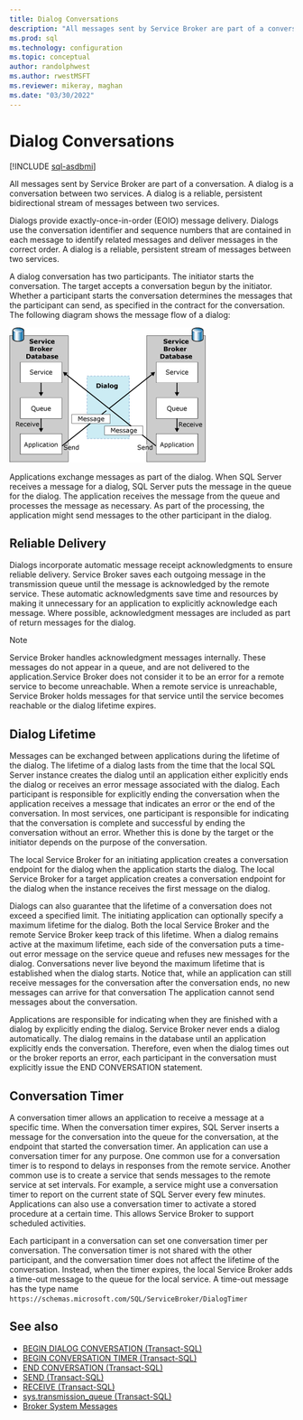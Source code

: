 ```yaml
---
title: Dialog Conversations
description: "All messages sent by Service Broker are part of a conversation."
ms.prod: sql
ms.technology: configuration
ms.topic: conceptual
author: randolphwest
ms.author: rwestMSFT
ms.reviewer: mikeray, maghan
ms.date: "03/30/2022"
---
```


# Dialog Conversations

[!INCLUDE [sql-asdbmi](../../includes/applies-to-version/sql-asdbmi.md)]

All messages sent by Service Broker are part of a conversation. A dialog is a conversation between two services. A dialog is a reliable, persistent bidirectional stream of messages between two services.

Dialogs provide exactly-once-in-order (EOIO) message delivery. Dialogs use the conversation identifier and sequence numbers that are contained in each message to identify related messages and deliver messages in the correct order. A dialog is a reliable, persistent stream of messages between two services.

A dialog conversation has two participants. The initiator starts the conversation. The target accepts a conversation begun by the initiator. Whether a participant starts the conversation determines the messages that the participant can send, as specified in the contract for the conversation. The following diagram shows the message flow of a dialog:

![Message flow between initiator and target](media/broker04.gif "Message flow between initiator and target")

Applications exchange messages as part of the dialog. When SQL Server receives a message for a dialog, SQL Server puts the message in the queue for the dialog. The application receives the message from the queue and processes the message as necessary. As part of the processing, the application might send messages to the other participant in the dialog.

## Reliable Delivery

Dialogs incorporate automatic message receipt acknowledgments to ensure reliable delivery. Service Broker saves each outgoing message in the transmission queue until the message is acknowledged by the remote service. These automatic acknowledgments save time and resources by making it unnecessary for an application to explicitly acknowledge each message. Where possible, acknowledgment messages are included as part of return messages for the dialog.

> [!NOTE]
> Service Broker handles acknowledgment messages internally. These messages do not appear in a queue, and are not delivered to the application.Service Broker does not consider it to be an error for a remote service to become unreachable. When a remote service is unreachable, Service Broker holds messages for that service until the service becomes reachable or the dialog lifetime expires.

## Dialog Lifetime

Messages can be exchanged between applications during the lifetime of the dialog. The lifetime of a dialog lasts from the time that the local SQL Server instance creates the dialog until an application either explicitly ends the dialog or receives an error message associated with the dialog. Each participant is responsible for explicitly ending the conversation when the application receives a message that indicates an error or the end of the conversation. In most services, one participant is responsible for indicating that the conversation is complete and successful by ending the conversation without an error. Whether this is done by the target or the initiator depends on the purpose of the conversation.

The local Service Broker for an initiating application creates a conversation endpoint for the dialog when the application starts the dialog. The local Service Broker for a target application creates a conversation endpoint for the dialog when the instance receives the first message on the dialog.

Dialogs can also guarantee that the lifetime of a conversation does not exceed a specified limit. The initiating application can optionally specify a maximum lifetime for the dialog. Both the local Service Broker and the remote Service Broker keep track of this lifetime. When a dialog remains active at the maximum lifetime, each side of the conversation puts a time-out error message on the service queue and refuses new messages for the dialog. Conversations never live beyond the maximum lifetime that is established when the dialog starts. Notice that, while an application can still receive messages for the conversation after the conversation ends, no new messages can arrive for that conversation The application cannot send messages about the conversation.

Applications are responsible for indicating when they are finished with a dialog by explicitly ending the dialog. Service Broker never ends a dialog automatically. The dialog remains in the database until an application explicitly ends the conversation. Therefore, even when the dialog times out or the broker reports an error, each participant in the conversation must explicitly issue the END CONVERSATION statement.

## Conversation Timer

A conversation timer allows an application to receive a message at a specific time. When the conversation timer expires, SQL Server inserts a message for the conversation into the queue for the conversation, at the endpoint that started the conversation timer. An application can use a conversation timer for any purpose. One common use for a conversation timer is to respond to delays in responses from the remote service. Another common use is to create a service that sends messages to the remote service at set intervals. For example, a service might use a conversation timer to report on the current state of SQL Server every few minutes. Applications can also use a conversation timer to activate a stored procedure at a certain time. This allows Service Broker to support scheduled activities.

Each participant in a conversation can set one conversation timer per conversation. The conversation timer is not shared with the other participant, and the conversation timer does not affect the lifetime of the conversation. Instead, when the timer expires, the local Service Broker adds a time-out message to the queue for the local service. A time-out message has the type name `https://schemas.microsoft.com/SQL/ServiceBroker/DialogTimer`

## See also

- [BEGIN DIALOG CONVERSATION (Transact-SQL)](../../t-sql/statements/begin-dialog-conversation-transact-sql.md)
- [BEGIN CONVERSATION TIMER (Transact-SQL)](../../t-sql/statements/begin-conversation-timer-transact-sql.md)
- [END CONVERSATION (Transact-SQL)](../../t-sql/statements/end-conversation-transact-sql.md)
- [SEND (Transact-SQL)](../../t-sql/statements/send-transact-sql.md)
- [RECEIVE (Transact-SQL)](../../t-sql/statements/receive-transact-sql.md)
- [sys.transmission_queue (Transact-SQL)](../../relational-databases/system-catalog-views/sys-transmission-queue-transact-sql.md)
- [Broker System Messages](broker-system-messages.md)
